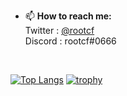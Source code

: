
- 📫 <b>How to reach me:</b><br>
Twitter : [@rootcf](https://twitter.com/rootcf)<br>
Discord : rootcf#0666<br>
<br>

[![Top Langs](https://github-readme-stats.vercel.app/api/top-langs/?username=rootcf&layout=compact&theme=dark)](https://github.com/rootcf/)
[![trophy](https://github-profile-trophy.vercel.app/?username=rootcf&theme=dark_lover&title=MultiLanguage,Organizations,Repositories,Stars,Commit,PullRequest)](https://github.com/rootcf)
<!--
**rootcf/rootcf** is a ✨ _special_ ✨ repository because its `README.md` (this file) appears on your GitHub profile.

Here are some ideas to get you started:

- 🔭 I’m currently working on ...
- 🌱 I’m currently learning ...
- 👯 I’m looking to collaborate on ...
- 🤔 I’m looking for help with ...
- 💬 Ask me about ...
- 😄 Pronouns: ...
- ⚡ Fun fact: ...
-->
